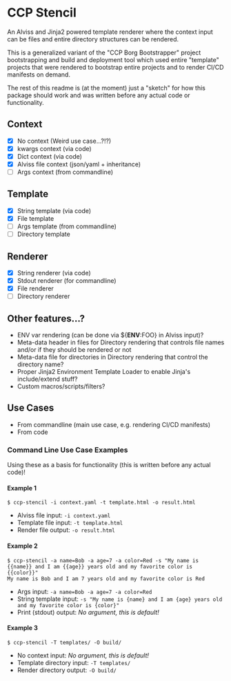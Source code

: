 # CCP Stencil

An Alviss and Jinja2 powered template renderer where the context input can be 
files and entire directory structures can be rendered.

This is a generalized variant of the "CCP Borg Bootstrapper" project 
bootstrapping and build and deployment tool which used entire "template" 
projects that were rendered to bootstrap entire projects and to render CI/CD 
manifests on demand. 

The rest of this readme is (at the moment) just a "sketch" for how this package 
should work and was written before any actual code or functionality.

## Context

- [x] No context (Weird use case...?!?)
- [x] kwargs context (via code)
- [x] Dict context (via code)
- [x] Alviss file context (json/yaml + inheritance)
- [ ] Args context (from commandline)

## Template

- [x] String template (via code)
- [x] File template
- [ ] Args template (from commandline)
- [ ] Directory template

## Renderer

- [x] String renderer (via code)
- [x] Stdout renderer (for commandline)
- [x] File renderer
- [ ] Directory renderer

## Other features...?

- ENV var rendering (can be done via ${__ENV__:FOO} in Alviss input)?
- Meta-data header in files for Directory rendering that controls file names and/or if they should be rendered or not
- Meta-data file for directories in Directory rendering that control the directory name?
- Proper Jinja2 Environment Template Loader to enable Jinja's include/extend stuff?
- Custom macros/scripts/filters?

## Use Cases

- From commandline (main use case, e.g. rendering CI/CD manifests)
- From code

### Command Line Use Case Examples

Using these as a basis for functionality (this is written before any actual code)!

#### Example 1

```shell
$ ccp-stencil -i context.yaml -t template.html -o result.html
```

- Alviss file input: `-i context.yaml`
- Template file input: `-t template.html`
- Render file output: `-o result.html`


#### Example 2

```shell
$ ccp-stencil -a name=Bob -a age=7 -a color=Red -s "My name is {{name}} and I am {{age}} years old and my favorite color is {{color}}"
My name is Bob and I am 7 years old and my favorite color is Red
```

- Args input: `-a name=Bob -a age=7 -a color=Red`
- String template input: `-s "My name is {name} and I am {age} years old and my favorite color is {color}"`
- Print (stdout) output: _No argument, this is default!_


#### Example 3

```shell
$ ccp-stencil -T templates/ -O build/
```

- No context input: _No argument, this is default!_
- Template directory input: `-T templates/`
- Render directory output: `-O build/`